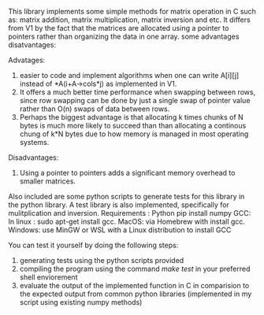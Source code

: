 This library implements some simple methods for matrix operation in C such as: matrix addition, matrix multiplication, matrix inversion and etc.
It differs from V1 by the fact that the matrices are allocated using a pointer to pointers rather than organizing the data in one array. some advantages disatvantages: 

Advatages:
1. easier to code and implement algorithms when one can write A[i][j] instead of \*A(i+A->cols\*j) as implemented in V1.
2. It offers a much better time performance when swapping between rows, since row swapping can be done by just a single swap of pointer value rather than O(n) swaps of data between rows.
3. Perhaps the biggest advantage is that allocating k times chunks of N bytes is much more likely to succeed than than allocating a continous chung of k\*N bytes due to how memory is managed in most operating systems.

Disadvantages: 
1. Using a pointer to pointers adds a significant memory overhead to smaller matrices.  

Also included are some python scripts to generate tests for this library in the python library. 
A test library is also implemented, specifically for mulitplication and inversion. 
Requirements :
Python 
pip install numpy 
GCC:
In linux : sudo apt-get install gcc.
MacOS: via Homebrew with install gcc.
Windows: use MinGW or WSL with a Linux distribution to install GCC

You can test it yourself by doing the following steps:
1. generating tests using the python scripts provided
2. compiling the program using the command *make test* in your preferred shell enviorement 
3. evaluate the output of the implemented function in C in comparision to the expected output from common python libraries (implemented in my script using existing numpy methods)

